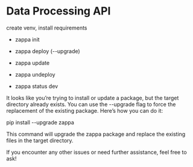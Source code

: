 # Data Processing API

create venv, install requirements

- zappa init

- zappa deploy (--upgrade)

- zappa update

- zappa undeploy

- zappa status dev

It looks like you’re trying to install or update a package, but the target directory already exists. You can use the --upgrade flag to force the replacement of the existing package. Here’s how you can do it:

pip install --upgrade zappa

This command will upgrade the zappa package and replace the existing files in the target directory.

If you encounter any other issues or need further assistance, feel free to ask!